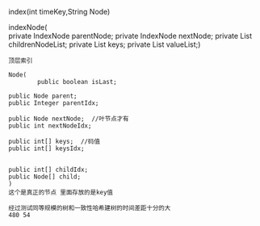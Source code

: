 
index(int timeKey,String Node)

indexNode(    
    private IndexNode parentNode;
    private IndexNode nextNode;
    private List<IndexNode> childrenNodeList;
    private List<Long> keys;
    private List<Index> valueList;)

    顶层索引

    Node(
            public boolean isLast;

    public Node parent;
    public Integer parentIdx;

    public Node nextNode;  //叶节点才有
    public int nextNodeIdx;

    public int[] keys;  //码值
    public int[] keysIdx;


    public int[] childIdx;
    public Node[] child;
    )
    这个是真正的节点 里面存放的是key值

    经过测试同等规模的树和一致性哈希建树的时间差距十分的大
    480 54